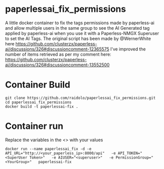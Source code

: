 # paperlessai_fix_permissions
A little docker container to fix the tags permissions made by paperless-ai and allow multiple users in the same group to see the AI Generated tag applied by paperless-ai when you use it with a Paperless-NMGX Superuser to set the AI Tags. 
The original script has been made by @WernerWhite here https://github.com/clusterzx/paperless-ai/discussions/326#discussioncomment-12365575
I've improved the number of items retrieved as per my comment here: https://github.com/clusterzx/paperless-ai/discussions/326#discussioncomment-13552500

# Container Build 

```
git clone https://github.com/raidolo/paperlessai_fix_permissions.git
cd paperlessai_fix_permissions
docker build -t paperlessai-fix .
```

# Container run 
Replace the variables in the <> with your values
```
docker run --name paperlessai_fix -d -e API_URL="http://<your_paperless_ip>:8000/api"   -e API_TOKEN="<SuperUser Token>"   -e AIUSER="<superuser>"   -e PermissionGroup="<YourGroup>"   paperlessai-fix 
```
